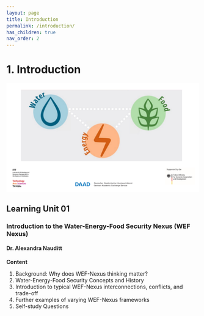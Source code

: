 ```yaml
---
layout: page
title: Introduction
permalink: /introduction/
has_children: true
nav_order: 2
---
```

# 1. Introduction

![WEF-Nexus Banner](/assets/BANNER_GITHUB.png)

## Learning Unit 01
### Introduction to the Water-Energy-Food Security Nexus (WEF Nexus)
#### Dr. Alexandra Nauditt 


**Content**

1. Background: Why does WEF-Nexus thinking matter?
2. Water-Energy-Food Security Concepts and History
3. Introduction to typical WEF-Nexus interconnections, conflicts, and trade-off
4. Further examples of varying WEF-Nexus frameworks
5. Self-study Questions
